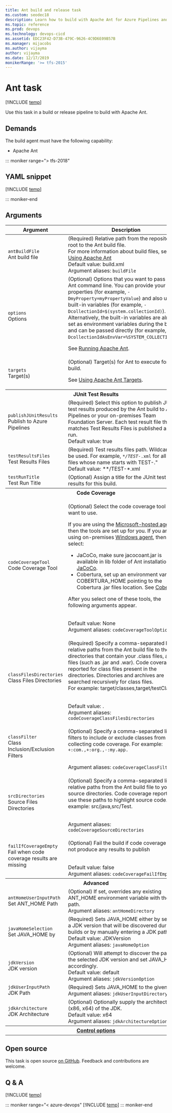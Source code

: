 ```yaml
---
title: Ant build and release task
ms.custom: seodec18
description: Learn how to build with Apache Ant for Azure Pipelines and Team Foundation Server (TFS)
ms.topic: reference
ms.prod: devops
ms.technology: devops-cicd
ms.assetid: EDC23F42-D73B-479C-9626-4C9D6E09B57B
ms.manager: mijacobs
ms.author: vijayma
author: vijayma
ms.date: 12/17/2019
monikerRange: '>= tfs-2015'
---
```


# Ant task

[!INCLUDE [temp](../../_shared/version-tfs-2015-rtm.md)]

Use this task in a build or release pipeline to build with Apache Ant.

## Demands

The build agent must have the following capability:

 * Apache Ant

::: moniker range="> tfs-2018"

## YAML snippet

[!INCLUDE [temp](../_shared/yaml/ANTV1.md)]

::: moniker-end

## Arguments

<table>
<thead>
   <tr>
      <th>Argument</th>
      <th>Description</th>
   </tr>
</thead>
<tr>
   <td><code>antBuildFile</code><br/>Ant build file</td>
   <td>(Required) Relative path from the repository root to the Ant build file.<br/>
      For more information about build files, see <a href="http://ant.apache.org/manual/using.html#buildfile" data-raw-source="[Using Apache Ant](https://ant.apache.org/manual/using.html#buildfile)">Using Apache Ant</a><br/>Default value: build.xml<br/>Argument aliases: <code>buildFile</code>
   </td>
</tr>
<tr>
   <td><code>options</code><br/>Options</td>
   <td>
      (Optional) Options that you want to pass to the Ant command line.
      You can provide your own properties (for example, <code>-DmyProperty=myPropertyValue</code>) and also use built-in variables (for example, <code>-DcollectionId=$(system.collectionId)</code>).  Alternatively, the built-in variables are already set as environment variables during the build and can be passed directly (for example, <code>-DcollectionIdAsEnvVar=%SYSTEM_COLLECTIONID%</code>).
      <p>See <a href="http://ant.apache.org/manual/running.html#options" data-raw-source="[Running Apache Ant](https://ant.apache.org/manual/running.html#options)">Running Apache Ant</a>.</p>
   </td>
</tr>
<tr>
   <td><code>targets</code><br/>Target(s)</td>
   <td>
      (Optional) Target(s) for Ant to execute for this build.
      <p>See <a href="http://ant.apache.org/manual/targets.html#targets" data-raw-source="[Using Apache Ant Targets](https://ant.apache.org/manual/targets.html#targets)">Using Apache Ant Targets</a>.</p>
   </td>
</tr>
<tr>
   <th style="text-align: center" colspan="2">JUnit Test Results</th>
</tr>
<tr>
   <td><code>publishJUnitResults</code><br/>Publish to Azure Pipelines</td>
   <td>(Required) Select this option to publish JUnit test results produced by the Ant build to Azure Pipelines or your on-premises Team Foundation Server. Each test result file that matches Test Results Files is published as a test run.<br/>Default value: true</td>
</tr>
<tr>
   <td><code>testResultsFiles</code><br/>Test Results Files</td>
   <td>(Required) Test results files path.  Wildcards can be used.  For example, <code><em>*/TEST-</em>.xml</code> for all xml files whose name starts with TEST-.&quot;<br/>Default value: **/TEST-*.xml</td>
</tr>
<tr>
   <td><code>testRunTitle</code><br/>Test Run Title</td>
   <td>(Optional) Assign a title for the JUnit test case results for this build.</td>
</tr>
<tr>
   <th style="text-align: center" colspan="2">Code Coverage</th>
</tr>
<tr>
   <td><code>codeCoverageTool</code><br/>Code Coverage Tool</td>
   <td>
      <p>(Optional) Select the code coverage tool you want to use.</p>
      <p>If you are using the <a href="../../agents/hosted.md" data-raw-source="[Microsoft-hosted agents](../../agents/hosted.md)">Microsoft-hosted agents</a>, then the tools are set up for you. If you are using on-premises <a href="../../agents/v2-windows.md" data-raw-source="[Windows agent](../../agents/v2-windows.md)">Windows agent</a>, then if you select:</p>
      <ul>
         <li>JaCoCo, make sure jacocoant.jar is available in lib folder of Ant installation. See <a href="http://www.eclemma.org/jacoco/trunk/doc/ant.html" data-raw-source="[JaCoCo](https://www.eclemma.org/jacoco/trunk/doc/ant.html)">JaCoCo</a>.</li>
         <li>Cobertura, set up an environment variable COBERTURA_HOME pointing to the Cobertura .jar files location. See <a href="https://github.com/cobertura/cobertura/wiki/Ant-Task-Reference" data-raw-source="[Cobertura](https://github.com/cobertura/cobertura/wiki/Ant-Task-Reference)">Cobertura</a>.</li>
      </ul>
      <p>After you select one of these tools, the following arguments appear.</p>
      <br/>Default value: None<br/>Argument aliases: <code>codeCoverageToolOptions</code>
   </td>
</tr>
<tr>
   <td><code>classFilesDirectories</code><br/>Class Files Directories</td>
   <td>
      <p>(Required) Specify a comma-separated list of relative paths from the Ant build file to the directories that contain your .class files, archive files (such as .jar and .war). Code coverage is reported for class files present in the directories. Directories and archives are searched recursively for class files. <br/>For example: target/classes,target/testClasses.</p>
      <br/>Default value: .
      <br/>Argument aliases: <code>codeCoverageClassFilesDirectories</code>
   </td>
</tr>
<tr>
   <td><code>classFilter</code><br/>Class Inclusion/Exclusion Filters</td>
   <td>
      <p>(Optional) Specify a comma-separated list of filters to include or exclude classes from collecting code coverage. For example: <code>+:com.,+:org.,-:my.app.</code></p>
      <br/>Argument aliases: <code>codeCoverageClassFilter</code>
   </td>
</tr>
<tr>
   <td><code>srcDirectories</code><br/>Source Files Directories</td>
   <td>
      <p>(Optional) Specify a comma-separated list of relative paths from the Ant build file to your source directories. Code coverage reports will use these paths to highlight source code. For example: src/java,src/Test.</p>
      <br/>Argument aliases: <code>codeCoverageSourceDirectories</code>
   </td>
</tr>
<tr>
   <td><code>failIfCoverageEmpty</code><br/>Fail when code coverage results are missing</td>
   <td>
      <p>(Optional) Fail the build if code coverage did not produce any results to publish</p>
      <br/>Default value: false
      <br/>Argument aliases: <code>codeCoverageFailIfEmpty</code>
   </td>
</tr>
<tr>
   <th style="text-align: center" colspan="2">Advanced</th>
</tr>
<tr>
   <td><code>antHomeUserInputPath</code><br/>Set ANT_HOME Path</td>
   <td>(Optional) If set, overrides any existing ANT_HOME environment variable with the given path.
   <br/>Argument aliases: <code>antHomeDirectory</code></td>
</tr>
<tr>
   <td><code>javaHomeSelection</code><br/>Set JAVA_HOME by</td>
   <td>(Required) Sets JAVA_HOME either by selecting a JDK version that will be discovered during builds or by manually entering a JDK path.
   <br/>Default value: JDKVersion<br/>Argument aliases: <code>javaHomeOption</code></td>
</tr>
<tr>
   <td><code>jdkVersion</code><br/>JDK version</td>
   <td>(Optional) Will attempt to discover the path to the selected JDK version and set JAVA_HOME accordingly.
   <br/>Default value: default<br/>Argument aliases:
   <code>jdkVersionOption</code></td>
</tr>
<tr>
   <td><code>jdkUserInputPath</code><br/>JDK Path</td>
   <td>(Required) Sets JAVA_HOME to the given path
   <br/>Argument aliases: <code>jdkUserInputDirectory</code></td>
</tr>
<tr>
   <td><code>jdkArchitecture</code><br/>JDK Architecture</td>
   <td>(Optional) Optionally supply the architecture (x86, x64) of the JDK.
   <br/>Default value: x64<br/>Argument aliases:
   <code>jdkArchitectureOption</code></td>
</tr>
<tr>
   <th style="text-align: center" colspan="2"><a href="~/pipelines/process/tasks.md#controloptions" data-raw-source="[Control options](../../process/tasks.md#controloptions)">Control options</a></th>
</tr>

</table>

## Open source

This task is open source [on GitHub](https://github.com/Microsoft/azure-pipelines-tasks). Feedback and contributions are welcome.

## Q & A
<!-- BEGINSECTION class="md-qanda" -->

[!INCLUDE [temp](../../_shared/qa-agents.md)]

::: moniker range="< azure-devops"
[!INCLUDE [temp](../../_shared/qa-versions.md)]
::: moniker-end

<!-- ENDSECTION -->

